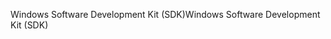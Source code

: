 <span data-ttu-id="a1432-101">Windows Software Development Kit (SDK)</span><span class="sxs-lookup"><span data-stu-id="a1432-101">Windows Software Development Kit (SDK)</span></span>